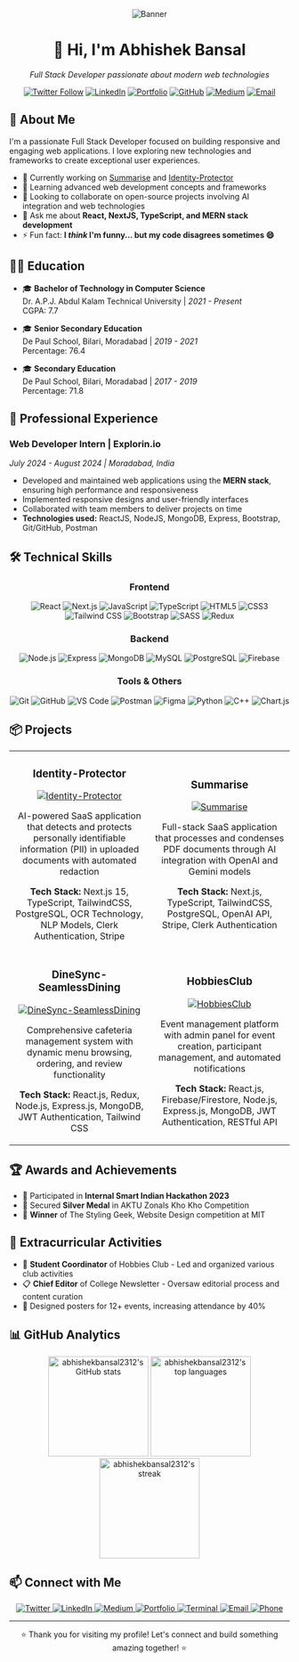 <div align="center">
  <img src="https://raw.githubusercontent.com/abhishekbansal2312/abhishekbansal2312/main/banner.gif" alt="Banner" />
  <h1>👋 Hi, I'm Abhishek Bansal</h1>
  <p><em>Full Stack Developer passionate about modern web technologies</em></p>
  
  [![Twitter Follow](https://img.shields.io/twitter/follow/abhishek_ban23?logo=twitter&style=for-the-badge)](https://twitter.com/abhishek_ban23)
  [![LinkedIn](https://img.shields.io/badge/-LinkedIn-0077B5?style=for-the-badge&logo=linkedin&logoColor=white)](https://www.linkedin.com/in/abhishek-bansal-03ba6b267)
  [![Portfolio](https://img.shields.io/badge/-Portfolio-000000?style=for-the-badge&logo=react&logoColor=white)](https://abhishekbansal.netlify.app/)
  [![GitHub](https://img.shields.io/badge/-GitHub-181717?style=for-the-badge&logo=github)](https://github.com/abhishekbansal2312)
  [![Medium](https://img.shields.io/badge/-Medium-12100E?style=for-the-badge&logo=medium&logoColor=white)](https://medium.com/@abhishekbansal2312)
  [![Email](https://img.shields.io/badge/-Email-D14836?style=for-the-badge&logo=gmail&logoColor=white)](mailto:abhishekbansal2312@gmail.com)
</div>

## 🚀 About Me

I'm a passionate Full Stack Developer focused on building responsive and engaging web applications. I love exploring new technologies and frameworks to create exceptional user experiences.

- 🔭 Currently working on [Summarise](https://summarise-nine.vercel.app/) and [Identity-Protector](https://github.com/abhishekbansal2312/Identity-Protector)
- 🌱 Learning advanced web development concepts and frameworks
- 👯 Looking to collaborate on open-source projects involving AI integration and web technologies
- 💬 Ask me about **React, NextJS, TypeScript, and MERN stack development**
- ⚡ Fun fact: **I *think* I'm funny... but my code disagrees sometimes 😄**

## 🧑‍🎓 Education

- 🎓 **Bachelor of Technology in Computer Science**  
  Dr. A.P.J. Abdul Kalam Technical University | *2021 - Present*  
  CGPA: 7.7

- 🎓 **Senior Secondary Education**  
  De Paul School, Bilari, Moradabad | *2019 - 2021*  
  Percentage: 76.4

- 🎓 **Secondary Education**  
  De Paul School, Bilari, Moradabad | *2017 - 2019*  
  Percentage: 71.8

## 💼 Professional Experience

### Web Developer Intern | Explorin.io
*July 2024 - August 2024 | Moradabad, India*

- Developed and maintained web applications using the **MERN stack**, ensuring high performance and responsiveness
- Implemented responsive designs and user-friendly interfaces
- Collaborated with team members to deliver projects on time
- **Technologies used:** ReactJS, NodeJS, MongoDB, Express, Bootstrap, Git/GitHub, Postman

## 🛠️ Technical Skills

<div align="center">
  
  ### Frontend
  ![React](https://img.shields.io/badge/-React-61DAFB?style=for-the-badge&logo=react&logoColor=black)
  ![Next.js](https://img.shields.io/badge/-Next.js-000000?style=for-the-badge&logo=next.js&logoColor=white)
  ![JavaScript](https://img.shields.io/badge/-JavaScript-F7DF1E?style=for-the-badge&logo=javascript&logoColor=black)
  ![TypeScript](https://img.shields.io/badge/-TypeScript-3178C6?style=for-the-badge&logo=typescript&logoColor=white)
  ![HTML5](https://img.shields.io/badge/-HTML5-E34F26?style=for-the-badge&logo=html5&logoColor=white)
  ![CSS3](https://img.shields.io/badge/-CSS3-1572B6?style=for-the-badge&logo=css3&logoColor=white)
  ![Tailwind CSS](https://img.shields.io/badge/-Tailwind_CSS-38B2AC?style=for-the-badge&logo=tailwind-css&logoColor=white)
  ![Bootstrap](https://img.shields.io/badge/-Bootstrap-7952B3?style=for-the-badge&logo=bootstrap&logoColor=white)
  ![SASS](https://img.shields.io/badge/-SASS-CC6699?style=for-the-badge&logo=sass&logoColor=white)
  ![Redux](https://img.shields.io/badge/-Redux-764ABC?style=for-the-badge&logo=redux&logoColor=white)
  
  ### Backend
  ![Node.js](https://img.shields.io/badge/-Node.js-339933?style=for-the-badge&logo=node.js&logoColor=white)
  ![Express](https://img.shields.io/badge/-Express-000000?style=for-the-badge&logo=express&logoColor=white)
  ![MongoDB](https://img.shields.io/badge/-MongoDB-47A248?style=for-the-badge&logo=mongodb&logoColor=white)
  ![MySQL](https://img.shields.io/badge/-MySQL-4479A1?style=for-the-badge&logo=mysql&logoColor=white)
  ![PostgreSQL](https://img.shields.io/badge/-PostgreSQL-336791?style=for-the-badge&logo=postgresql&logoColor=white)
  ![Firebase](https://img.shields.io/badge/-Firebase-FFCA28?style=for-the-badge&logo=firebase&logoColor=black)

  ### Tools & Others
  ![Git](https://img.shields.io/badge/-Git-F05032?style=for-the-badge&logo=git&logoColor=white)
  ![GitHub](https://img.shields.io/badge/-GitHub-181717?style=for-the-badge&logo=github)
  ![VS Code](https://img.shields.io/badge/-VS_Code-007ACC?style=for-the-badge&logo=visual-studio-code&logoColor=white)
  ![Postman](https://img.shields.io/badge/-Postman-FF6C37?style=for-the-badge&logo=postman&logoColor=white)
  ![Figma](https://img.shields.io/badge/-Figma-F24E1E?style=for-the-badge&logo=figma&logoColor=white)
  ![Python](https://img.shields.io/badge/-Python-3776AB?style=for-the-badge&logo=python&logoColor=white)
  ![C++](https://img.shields.io/badge/-C++-00599C?style=for-the-badge&logo=c%2B%2B&logoColor=white)
  ![Chart.js](https://img.shields.io/badge/-Chart.js-FF6384?style=for-the-badge&logo=chart.js&logoColor=white)
</div>

## 📦 Projects

<div align="center">
<table>
  <tr>
    <td width="50%">
      <h3 align="center">Identity-Protector</h3>
      <p align="center">
        <a href="https://github.com/abhishekbansal2312/Identity-Protector" target="_blank">
          <img src="https://github-readme-stats.vercel.app/api/pin/?username=abhishekbansal2312&repo=Identity-Protector&theme=tokyonight" alt="Identity-Protector" />
        </a>
      </p>
      <p align="center">
        AI-powered SaaS application that detects and protects personally identifiable information (PII) in uploaded documents with automated redaction
      </p>
      <p align="center">
        <strong>Tech Stack:</strong> Next.js 15, TypeScript, TailwindCSS, PostgreSQL, OCR Technology, NLP Models, Clerk Authentication, Stripe
      </p>
    </td>
    <td width="50%">
      <h3 align="center">Summarise</h3>
      <p align="center">
        <a href="https://summarise-nine.vercel.app/" target="_blank">
          <img src="https://github-readme-stats.vercel.app/api/pin/?username=abhishekbansal2312&repo=Summarise&theme=tokyonight" alt="Summarise" />
        </a>
      </p>
      <p align="center">
        Full-stack SaaS application that processes and condenses PDF documents through AI integration with OpenAI and Gemini models
      </p>
      <p align="center">
        <strong>Tech Stack:</strong> Next.js, TypeScript, TailwindCSS, PostgreSQL, OpenAI API, Stripe, Clerk Authentication
      </p>
    </td>
  </tr>
  <tr>
    <td width="50%">
      <h3 align="center">DineSync-SeamlessDining</h3>
      <p align="center">
        <a href="https://github.com/abhishekbansal2312/DineSync-SeamlessDining" target="_blank">
          <img src="https://github-readme-stats.vercel.app/api/pin/?username=abhishekbansal2312&repo=DineSync-SeamlessDining&theme=tokyonight" alt="DineSync-SeamlessDining" />
        </a>
      </p>
      <p align="center">
        Comprehensive cafeteria management system with dynamic menu browsing, ordering, and review functionality
      </p>
      <p align="center">
        <strong>Tech Stack:</strong> React.js, Redux, Node.js, Express.js, MongoDB, JWT Authentication, Tailwind CSS
      </p>
    </td>
    <td width="50%">
      <h3 align="center">HobbiesClub</h3>
      <p align="center">
        <a href="https://github.com/abhishekbansal2312/EventManagement.git" target="_blank">
          <img src="https://github-readme-stats.vercel.app/api/pin/?username=abhishekbansal2312&repo=EventManagement&theme=tokyonight" alt="HobbiesClub" />
        </a>
      </p>
      <p align="center">
        Event management platform with admin panel for event creation, participant management, and automated notifications
      </p>
      <p align="center">
        <strong>Tech Stack:</strong> React.js, Firebase/Firestore, Node.js, Express.js, MongoDB, JWT Authentication, RESTful API
      </p>
    </td>
  </tr>
</table>
</div>

## 🏆 Awards and Achievements

- 🏅 Participated in **Internal Smart Indian Hackathon 2023**
- 🥈 Secured **Silver Medal** in AKTU Zonals Kho Kho Competition
- 🥇 **Winner** of The Styling Geek, Website Design competition at MIT

## 🎉 Extracurricular Activities

- 🌟 **Student Coordinator** of Hobbies Club - Led and organized various club activities
- 📋 **Chief Editor** of College Newsletter - Oversaw editorial process and content curation
- 🎨 Designed posters for 12+ events, increasing attendance by 40%

## 📊 GitHub Analytics

<div align="center">
  <img height="180em" src="https://github-readme-stats.vercel.app/api?username=abhishekbansal2312&show_icons=true&theme=tokyonight" alt="abhishekbansal2312's GitHub stats" />
  <img height="180em" src="https://github-readme-stats.vercel.app/api/top-langs/?username=abhishekbansal2312&layout=compact&theme=tokyonight" alt="abhishekbansal2312's top languages" />
</div>
<div align="center">
  <img height="180em" src="https://github-readme-streak-stats.herokuapp.com/?user=abhishekbansal2312&theme=tokyonight" alt="abhishekbansal2312's streak" />
</div>

## 📫 Connect with Me

<div align="center">
  <a href="https://twitter.com/abhishek_ban23" target="_blank">
    <img src="https://img.shields.io/badge/Twitter-%231DA1F2.svg?style=for-the-badge&logo=Twitter&logoColor=white" alt="Twitter" />
  </a>
  <a href="https://www.linkedin.com/in/abhishek-bansal-03ba6b267" target="_blank">
    <img src="https://img.shields.io/badge/LinkedIn-%230077B5.svg?style=for-the-badge&logo=linkedin&logoColor=white" alt="LinkedIn" />
  </a>
  <a href="https://medium.com/@abhishekbansal2312" target="_blank">
    <img src="https://img.shields.io/badge/Medium-%23000000.svg?style=for-the-badge&logo=Medium&logoColor=white" alt="Medium" />
  </a>
  <a href="https://abhishekbansal.netlify.app/" target="_blank">
    <img src="https://img.shields.io/badge/Portfolio-%23000000.svg?style=for-the-badge&logo=react&logoColor=white" alt="Portfolio" />
  </a>
  <a href="https://abhishekbansal2312.github.io/cmd/" target="_blank">
    <img src="https://img.shields.io/badge/Terminal-%234D4D4D.svg?style=for-the-badge&logo=windows-terminal&logoColor=white" alt="Terminal" />
  </a>
  <a href="mailto:abhishekbansal2312@gmail.com" target="_blank">
    <img src="https://img.shields.io/badge/Email-D14836?style=for-the-badge&logo=gmail&logoColor=white" alt="Email" />
  </a>
  <a href="tel:+919897652706" target="_blank">
    <img src="https://img.shields.io/badge/Phone-%2348BB78.svg?style=for-the-badge&logo=whatsapp&logoColor=white" alt="Phone" />
  </a>
</div>

---

<div align="center">
  <p>⭐️ Thank you for visiting my profile! Let's connect and build something amazing together! ⭐️</p>
</div>

